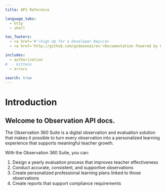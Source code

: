 ```yaml
---
title: API Reference

language_tabs:
  - http
  - shell

toc_footers:
  - <a href='#'>Sign Up for a Developer Key</a>
  - <a href='http://github.com/gideoanairex'>Documentation Powered by GideonaireX</a>

includes:
  - authorization
#  - kittens
  - errors

search: true
---
```


# Introduction

## Welcome to Observation API docs.

The Observation 360 Suite is a digital observation and evaluation solution that makes it possible to turn every observation into a personalized learning experience that supports meaningful teacher growth.

With the Observation 360 Suite, you can:

1. Design a yearly evaluation process that improves teacher effectiveness
2. Conduct accurate, consistent, and supportive observations
3. Create personalized professional learning plans linked to those observations
4. Create reports that support compliance requirements
